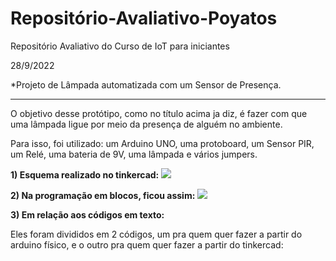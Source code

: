 # Repositório-Avaliativo-Poyatos
Repositório Avaliativo do Curso de IoT para iniciantes

28/9/2022

*Projeto de Lâmpada automatizada com um Sensor de Presença.
_______________________________________________________________________________________________________________________________________

O objetivo desse protótipo, como no título acima ja diz, é fazer com que uma lâmpada ligue por meio da presença de alguém no ambiente.

Para isso, foi utilizado: um Arduino UNO, uma protoboard, um Sensor PIR, um Relé, uma bateria de 9V, uma lâmpada e vários jumpers.

<b>1) Esquema realizado no tinkercad:</b>
<img src="Repositório Poyatos.png">

<b>2) Na programação em blocos, ficou assim:</b>
<img src="Código Lampada.png">

<b>3) Em relação aos códigos em texto:</b> 

Eles foram divididos em 2 códigos, um pra quem quer fazer a partir do arduino físico, e o outro pra quem quer fazer a partir do tinkercad:

